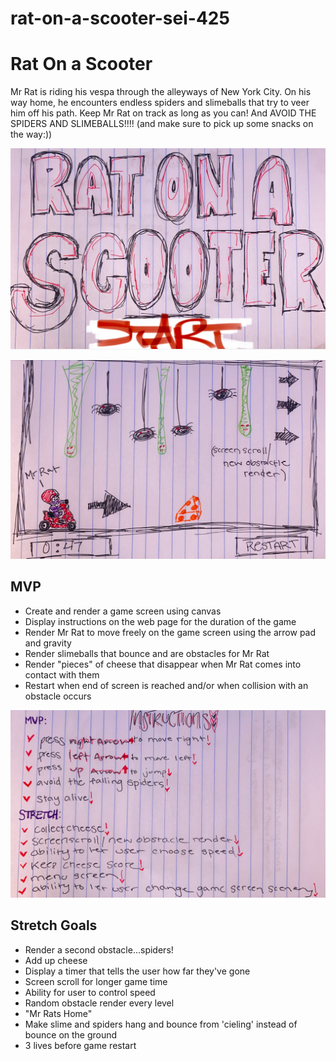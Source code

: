 # rat-on-a-scooter-sei-425
# Rat On a Scooter

Mr Rat is riding his vespa through the alleyways of New York City. On his way home, he encounters endless spiders and slimeballs that try to veer him off his path. Keep Mr Rat on track as long as you can! And AVOID THE SPIDERS AND SLIMEBALLS!!!! (and make sure to pick up some snacks on the way:))

![start screen sketch](./img/startscreen.png)

![game sketch](./img/gamescreen.png)

## MVP
* Create and render a game screen using canvas
* Display instructions on the web page for the duration of the game
* Render Mr Rat to move freely on the game screen using the arrow pad and gravity
* Render slimeballs that bounce and are obstacles for Mr Rat
* Render "pieces" of cheese that disappear when Mr Rat comes into contact with them
* Restart when end of screen is reached and/or when collision with an obstacle occurs

![instructions](./img/instructions.png)

## Stretch Goals
* Render a second obstacle...spiders!
* Add up cheese
* Display a timer that tells the user how far they've gone
* Screen scroll for longer game time
* Ability for user to control speed
* Random obstacle render every level
* "Mr Rats Home"
* Make slime and spiders hang and bounce from 'cieling' instead of bounce on the ground
* 3 lives before game restart